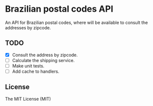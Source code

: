# Brazilian postal codes API

An API for Brazilian postal codes, where will be available to consult the addresses by zipcode.

## TODO

- [x] Consult the address by zipcode.
- [ ]  Calculate the shipping service.
- [ ]  Make unit tests.
- [ ]  Add cache to handlers.

## License

The MIT License (MIT)
